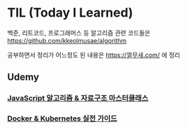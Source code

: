 # TIL (Today I Learned)

백준, 리트코드, 프로그래머스 등 알고리즘 관련 코드들은 https://github.com/kkeolmusae/algorithm 

공부하면서 정리가 어느정도 된 내용은 https://껄무새.com/ 에 정리

## Udemy

### [JavaScript 알고리즘 & 자료구조 마스터클래스](https://github.com/kkeolmusae/TIL/tree/main/udemy/JavaScript%20%EC%95%8C%EA%B3%A0%EB%A6%AC%EC%A6%98%20%26%20%EC%9E%90%EB%A3%8C%EA%B5%AC%EC%A1%B0%20%EB%A7%88%EC%8A%A4%ED%84%B0%ED%81%B4%EB%9E%98%EC%8A%A4)



### [Docker & Kubernetes 실전 가이드](https://github.com/kkeolmusae/TIL/tree/main/udemy/Docker%20%26%20Kubernetes%20%EC%8B%A4%EC%A0%84%20%EA%B0%80%EC%9D%B4%EB%93%9C)
